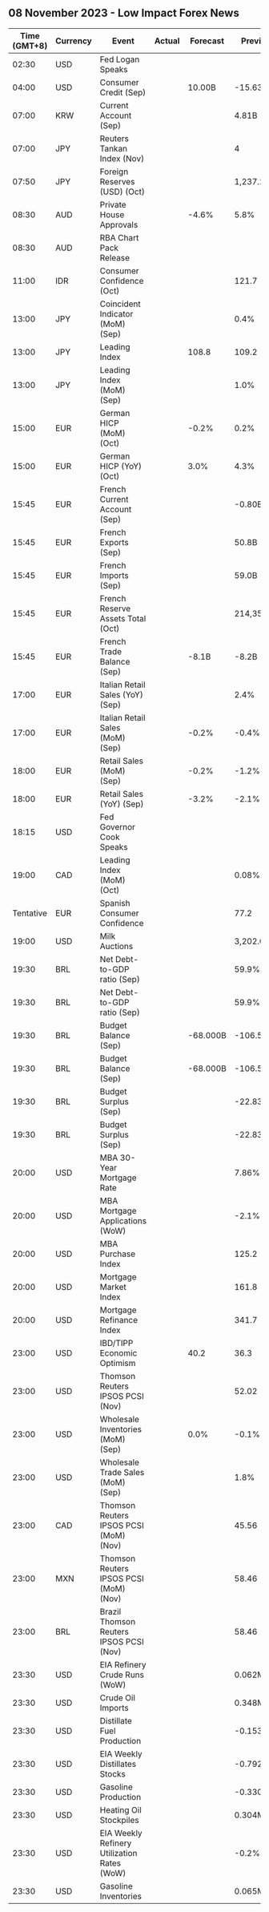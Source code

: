 ## 08 November 2023 - Low Impact Forex News

| Time (GMT+8) | Currency | Event | Actual | Forecast | Previous |
|------|----------|-------|--------|----------|----------|
| 02:30 | USD | Fed Logan Speaks |  |  |  |
| 04:00 | USD | Consumer Credit (Sep) |  | 10.00B | -15.63B |
| 07:00 | KRW | Current Account (Sep) |  |  | 4.81B |
| 07:00 | JPY | Reuters Tankan Index (Nov) |  |  | 4 |
| 07:50 | JPY | Foreign Reserves (USD) (Oct) |  |  | 1,237.2B |
| 08:30 | AUD | Private House Approvals |  | -4.6% | 5.8% |
| 08:30 | AUD | RBA Chart Pack Release |  |  |  |
| 11:00 | IDR | Consumer Confidence (Oct) |  |  | 121.7 |
| 13:00 | JPY | Coincident Indicator (MoM) (Sep) |  |  | 0.4% |
| 13:00 | JPY | Leading Index |  | 108.8 | 109.2 |
| 13:00 | JPY | Leading Index (MoM) (Sep) |  |  | 1.0% |
| 15:00 | EUR | German HICP (MoM) (Oct) |  | -0.2% | 0.2% |
| 15:00 | EUR | German HICP (YoY) (Oct) |  | 3.0% | 4.3% |
| 15:45 | EUR | French Current Account (Sep) |  |  | -0.80B |
| 15:45 | EUR | French Exports (Sep) |  |  | 50.8B |
| 15:45 | EUR | French Imports (Sep) |  |  | 59.0B |
| 15:45 | EUR | French Reserve Assets Total (Oct) |  |  | 214,351.0M |
| 15:45 | EUR | French Trade Balance (Sep) |  | -8.1B | -8.2B |
| 17:00 | EUR | Italian Retail Sales (YoY) (Sep) |  |  | 2.4% |
| 17:00 | EUR | Italian Retail Sales (MoM) (Sep) |  | -0.2% | -0.4% |
| 18:00 | EUR | Retail Sales (MoM) (Sep) |  | -0.2% | -1.2% |
| 18:00 | EUR | Retail Sales (YoY) (Sep) |  | -3.2% | -2.1% |
| 18:15 | USD | Fed Governor Cook Speaks |  |  |  |
| 19:00 | CAD | Leading Index (MoM) (Oct) |  |  | 0.08% |
| Tentative | EUR | Spanish Consumer Confidence |  |  | 77.2 |
| 19:00 | USD | Milk Auctions |  |  | 3,202.0 |
| 19:30 | BRL | Net Debt-to-GDP ratio (Sep) |  |  | 59.9% |
| 19:30 | BRL | Net Debt-to-GDP ratio (Sep) |  |  | 59.9% |
| 19:30 | BRL | Budget Balance (Sep) |  | -68.000B | -106.561B |
| 19:30 | BRL | Budget Balance (Sep) |  | -68.000B | -106.561B |
| 19:30 | BRL | Budget Surplus (Sep) |  |  | -22.830B |
| 19:30 | BRL | Budget Surplus (Sep) |  |  | -22.830B |
| 20:00 | USD | MBA 30-Year Mortgage Rate |  |  | 7.86% |
| 20:00 | USD | MBA Mortgage Applications (WoW) |  |  | -2.1% |
| 20:00 | USD | MBA Purchase Index |  |  | 125.2 |
| 20:00 | USD | Mortgage Market Index |  |  | 161.8 |
| 20:00 | USD | Mortgage Refinance Index |  |  | 341.7 |
| 23:00 | USD | IBD/TIPP Economic Optimism |  | 40.2 | 36.3 |
| 23:00 | USD | Thomson Reuters IPSOS PCSI (Nov) |  |  | 52.02 |
| 23:00 | USD | Wholesale Inventories (MoM) (Sep) |  | 0.0% | -0.1% |
| 23:00 | USD | Wholesale Trade Sales (MoM) (Sep) |  |  | 1.8% |
| 23:00 | CAD | Thomson Reuters IPSOS PCSI (MoM) (Nov) |  |  | 45.56 |
| 23:00 | MXN | Thomson Reuters IPSOS PCSI (MoM) (Nov) |  |  | 58.46 |
| 23:00 | BRL | Brazil Thomson Reuters IPSOS PCSI (Nov) |  |  | 58.46 |
| 23:30 | USD | EIA Refinery Crude Runs (WoW) |  |  | 0.062M |
| 23:30 | USD | Crude Oil Imports |  |  | 0.348M |
| 23:30 | USD | Distillate Fuel Production |  |  | -0.153M |
| 23:30 | USD | EIA Weekly Distillates Stocks |  |  | -0.792M |
| 23:30 | USD | Gasoline Production |  |  | -0.330M |
| 23:30 | USD | Heating Oil Stockpiles |  |  | 0.304M |
| 23:30 | USD | EIA Weekly Refinery Utilization Rates (WoW) |  |  | -0.2% |
| 23:30 | USD | Gasoline Inventories |  |  | 0.065M |
